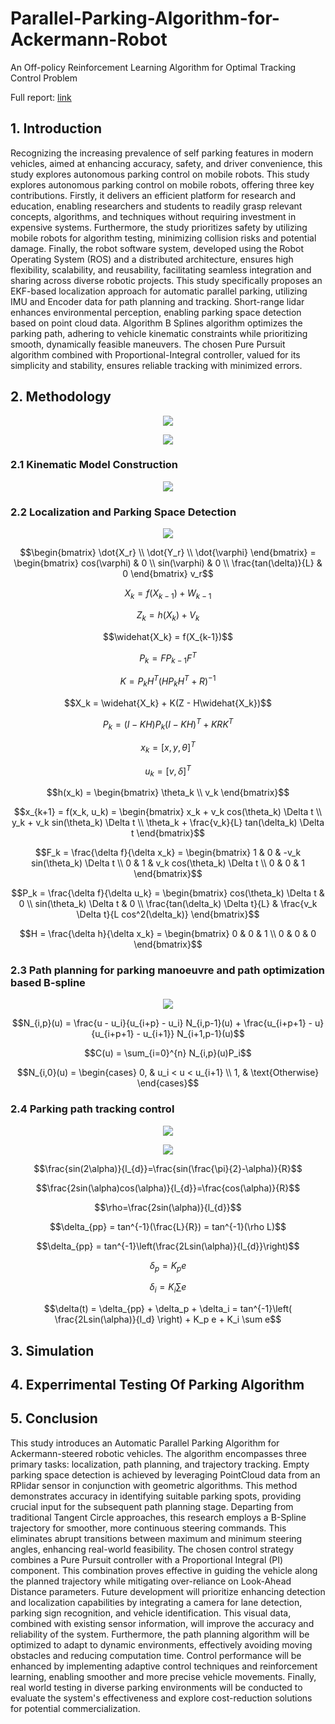 # Parallel-Parking-Algorithm-for-Ackermann-Robot

An Off-policy Reinforcement Learning Algorithm for Optimal Tracking Control Problem

Full report: [link](https://drive.google.com/drive/folders/1Jxh6SIA5WU8RnSLNCc_X52M6VD_sQgNw?usp=sharing)
## 1. Introduction
Recognizing the increasing prevalence of self parking features in modern vehicles, aimed at enhancing accuracy, safety, and driver convenience, this study explores autonomous parking control on mobile robots. This study explores autonomous parking control on mobile robots, offering three key contributions. Firstly, it delivers an efficient platform for research and education, enabling researchers and students to readily grasp relevant concepts, algorithms, and techniques without requiring investment in expensive systems. Furthermore, the study prioritizes safety by utilizing mobile robots for algorithm testing, minimizing collision risks and potential damage. Finally, the robot software system, developed using the Robot Operating System (ROS) and a distributed architecture, ensures high flexibility, scalability, and reusability, facilitating seamless integration and sharing across diverse robotic projects. This study specifically proposes an EKF-based localization approach for automatic parallel parking, utilizing IMU and Encoder data for path planning and tracking. Short-range lidar enhances environmental perception, enabling parking space detection based on point cloud data. Algorithm B Splines algorithm optimizes the parking path, adhering to vehicle kinematic constraints while prioritizing smooth, dynamically feasible maneuvers. The chosen Pure Pursuit algorithm combined with Proportional-Integral controller, valued for its simplicity and stability, ensures reliable tracking with minimized errors.
## 2. Methodology

<p align="center">
  <img src="https://github.com/user-attachments/assets/64251342-e07e-4fbd-830e-832397932c56" />
</p>

<p align="center">
  <img src="https://github.com/user-attachments/assets/f85e3cd0-5547-4d8c-a7a8-4e9eccae21a3" />
</p>


### 2.1 Kinematic Model Construction

<p align="center">
  <img src="https://github.com/user-attachments/assets/795dda57-bc76-4771-8c7e-e1ee96315c64" />
</p>

### 2.2 Localization and Parking Space Detection

<p align="center">
  <img src="https://github.com/user-attachments/assets/d7aa5bd5-655d-41e6-b4fe-4a3c81b18dc2" />
</p>

$$\begin{bmatrix} \dot{X_r} \\ \dot{Y_r} \\ \dot{\varphi}  \end{bmatrix} = \begin{bmatrix} cos(\varphi) & 0 \\ sin(\varphi) & 0 \\ \frac{tan(\delta)}{L} & 0 \end{bmatrix} v_r$$

$$X_k = f(X_{k-1}) + W_{k-1}$$

$$Z_k = h(X_k) + V_k$$

$$\widehat{X_k} = f(X_{k-1})$$

$$P_k = FP_{k-1}F^T$$

$$K = P_kH^T(HP_kH^T + R)^{-1}$$

$$X_k = \widehat{X_k} + K(Z - H\widehat{X_k})$$

$$P_k = (I - KH)P_k(I - KH)^T + KRK^T$$

$$x_k = [x, y, \theta]^T$$

$$u_k = [v, \delta]^T$$

$$h(x_k) = \begin{bmatrix} \theta_k \\ v_k \end{bmatrix}$$

$$x_{k+1} = f(x_k, u_k) = \begin{bmatrix} x_k + v_k cos(\theta_k) \Delta t \\ y_k + v_k sin(\theta_k) \Delta t \\ \theta_k + \frac{v_k}{L} tan(\delta_k) \Delta t \end{bmatrix}$$

$$F_k = \frac{\delta f}{\delta x_k} = \begin{bmatrix} 1 & 0 & -v_k sin(\theta_k) \Delta t \\ 0 & 1 & v_k cos(\theta_k) \Delta t \\ 0 & 0 & 1 \end{bmatrix}$$

$$P_k = \frac{\delta f}{\delta u_k} = \begin{bmatrix} cos(\theta_k) \Delta t & 0 \\ sin(\theta_k) \Delta t & 0 \\ \frac{tan(\delta_k) \Delta t}{L} & \frac{v_k \Delta t}{L cos^2(\delta_k)} \end{bmatrix}$$

$$H = \frac{\delta h}{\delta x_k} = \begin{bmatrix} 0 & 0 & 1 \\ 0 & 0 & 0 \end{bmatrix}$$



### 2.3 Path planning for parking manoeuvre and path optimization based B-spline

<p align="center">
  <img src="https://github.com/user-attachments/assets/97d24cea-9883-41af-ac67-35042a065698" />
</p>

$$N_{i,p}(u) = \frac{u - u_i}{u_{i+p} - u_i} N_{i,p-1}(u) + \frac{u_{i+p+1} - u}{u_{i+p+1} - u_{i+1}} N_{i+1,p-1}(u)$$

$$C(u) = \sum_{i=0}^{n} N_{i,p}(u)P_i$$

$$N_{i,0}(u) = \begin{cases}
0, & u_i < u < u_{i+1} \\
1, & \text{Otherwise}
\end{cases}$$


### 2.4 Parking path tracking control

<p align="center">
  <img src="https://github.com/user-attachments/assets/587b0efd-4116-498c-873d-1f8d18358981" />
</p>

<p align="center">
  <img src="https://github.com/user-attachments/assets/5ec4993b-b152-47aa-aa12-df9653088372" />
</p>

$$\frac{sin(2\alpha)}{l_{d}}=\frac{sin(\frac{\pi}{2}-\alpha)}{R}$$

$$\frac{2sin(\alpha)cos(\alpha)}{l_{d}}=\frac{cos(\alpha)}{R}$$

$$\rho=\frac{2sin(\alpha)}{l_{d}}$$

$$\delta_{pp} = tan^{-1}(\frac{L}{R}) = tan^{-1}(\rho L)$$

$$\delta_{pp} = tan^{-1}\left(\frac{2Lsin(\alpha)}{l_{d}}\right)$$

$$\delta_p = K_p e$$

$$\delta_i = K_i \sum e$$

$$\delta(t) = \delta_{pp} + \delta_p + \delta_i = tan^{-1}\left( \frac{2Lsin(\alpha)}{l_d} \right) + K_p e + K_i \sum e$$




## 3. Simulation

## 4. Experrimental Testing Of Parking Algorithm

## 5. Conclusion
This study introduces an Automatic Parallel Parking Algorithm for Ackermann-steered robotic vehicles.  The algorithm encompasses three primary tasks: localization, path planning, and trajectory tracking.  Empty parking space detection is achieved by leveraging PointCloud data from an RPlidar sensor in conjunction with geometric algorithms. This method demonstrates accuracy in identifying suitable parking spots, providing crucial input for the subsequent path planning stage.
Departing from traditional Tangent Circle approaches, this research employs a B-Spline trajectory for smoother, more continuous steering commands. This eliminates abrupt transitions between maximum and minimum steering angles, enhancing real-world feasibility.  The chosen control strategy combines a Pure Pursuit controller with a Proportional Integral (PI) component. This combination proves effective in guiding the vehicle along the planned trajectory while mitigating over-reliance on Look-Ahead Distance parameters.
Future development will prioritize enhancing detection and localization capabilities by integrating a camera for lane detection, parking sign recognition, and vehicle identification. This visual data, combined with existing sensor information, will improve the accuracy and reliability of the system. Furthermore, the path planning algorithm will be optimized to adapt to dynamic environments, effectively avoiding moving obstacles and reducing computation time. Control performance will be enhanced by implementing adaptive control techniques and reinforcement learning, enabling smoother and more precise vehicle movements. Finally, real world testing in diverse parking environments will be conducted to evaluate the system's effectiveness and explore cost-reduction solutions for potential commercialization.

